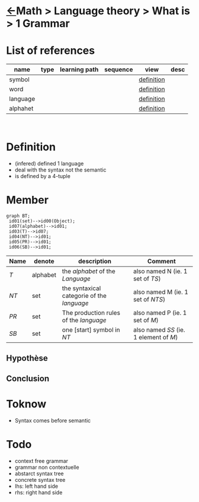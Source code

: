 <head><link rel="stylesheet" href="../../../../md.css"/><script src="../../../../md.js"></script></head>

[//]: #(Reference)
[Repo_Readme]:   ../list/object_list.md

[Alphahet_Whatis]:  ../whatis/alphabet_whatis.md
[Language_Whatis]:  ../whatis/language_whatis.md
[Symbol_Whatis]:    ../whatis/symbol_whatis.md
[Word_Whatis]:      ../whatis/word_whatis.md
[Tuple_Whatis]:     ../../theory_set/whatis/tuple_whatis.md


# [&larr;][Repo_Readme]Math > Language theory > What is > 1 Grammar




# List of references
|name|type|learning path|sequence|view|desc|
|-|-|-|-|-|-|
|symbol||||[definition][Symbol_Whatis]
|word||||[definition][Word_Whatis]
|language||||[definition][Language_Whatis]
|alphahet||||[definition][Alphahet_Whatis]
<br>




# Definition
- (infered) defined 1 language
- deal with the syntax not the semantic
- is defined by a 4-tuple 
# Member
```mermaid
graph BT;
 id01(set)-->id00(Object);    
 id07(alphabet)-->id01;    
 id03(T)-->id07;    
 id04(NT)-->id01;    
 id05(PR)-->id01;    
 id06(SB)-->id01;    
 ```

|Name|denote|description|Comment
|-|-|-|-|
|$T$|alphabet|the *alphabet* of the *Language*|also named N (ie. 1 set of $TS$)
|$NT$|set|the syntaxical categorie of the *language*|also named M (ie. 1 set of $NTS$)
|$PR$|set|The production rules of the *language*|also named P (ie. 1 set of $M$)
|$SB$|set|one [start] symbol in $NT$|also named *SS* (ie. 1 element of $M$)



## Hypothèse

## Conclusion

# Toknow
- Syntax comes before semantic

# Todo
- context free grammar
- grammar non contextuelle
- abstarct syntax tree
- concrete syntax tree
- lhs: left hand side
- rhs: right hand side